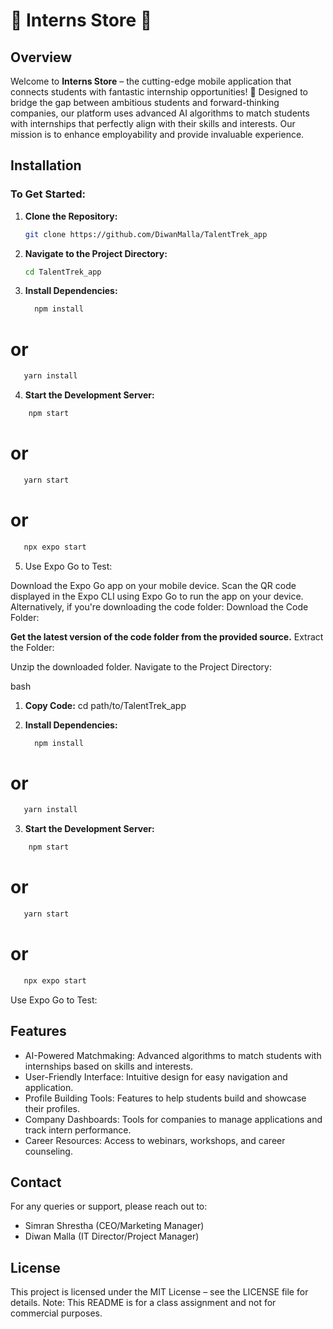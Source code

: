 # 🌟 Interns Store 🌟

## Overview

Welcome to **Interns Store** – the cutting-edge mobile application that connects students with fantastic internship opportunities! 🚀 Designed to bridge the gap between ambitious students and forward-thinking companies, our platform uses advanced AI algorithms to match students with internships that perfectly align with their skills and interests. Our mission is to enhance employability and provide invaluable experience.

## Installation

### To Get Started:

1. **Clone the Repository:**

   ```bash
   git clone https://github.com/DiwanMalla/TalentTrek_app

   ```

2. **Navigate to the Project Directory:**

   ```bash
   cd TalentTrek_app
   ```

3. **Install Dependencies:**

   ```bash
     npm install
   ```

# or

```bash
   yarn install
```

4. **Start the Development Server:**

```bash
    npm start
```

# or

```bash
   yarn start
```

# or

```bash
   npx expo start
```

5. Use Expo Go to Test:

Download the Expo Go app on your mobile device.
Scan the QR code displayed in the Expo CLI using Expo Go to run the app on your device.
Alternatively, if you're downloading the code folder:
Download the Code Folder:

**Get the latest version of the code folder from the provided source.**
Extract the Folder:

Unzip the downloaded folder.
Navigate to the Project Directory:

bash

1. **Copy Code:**
   cd path/to/TalentTrek_app

2. **Install Dependencies:**

   ```bash
     npm install
   ```

# or

```bash
   yarn install
```

3. **Start the Development Server:**

```bash
    npm start
```

# or

```bash
   yarn start
```

# or

```bash
   npx expo start
```

Use Expo Go to Test:

## Features

- AI-Powered Matchmaking: Advanced algorithms to match students with internships based on skills and interests.
- User-Friendly Interface: Intuitive design for easy navigation and application.
- Profile Building Tools: Features to help students build and showcase their profiles.
- Company Dashboards: Tools for companies to manage applications and track intern performance.
- Career Resources: Access to webinars, workshops, and career counseling.

## Contact

For any queries or support, please reach out to:

- Simran Shrestha (CEO/Marketing Manager)
- Diwan Malla (IT Director/Project Manager)

## License

This project is licensed under the MIT License – see the LICENSE file for details.
Note: This README is for a class assignment and not for commercial purposes.
